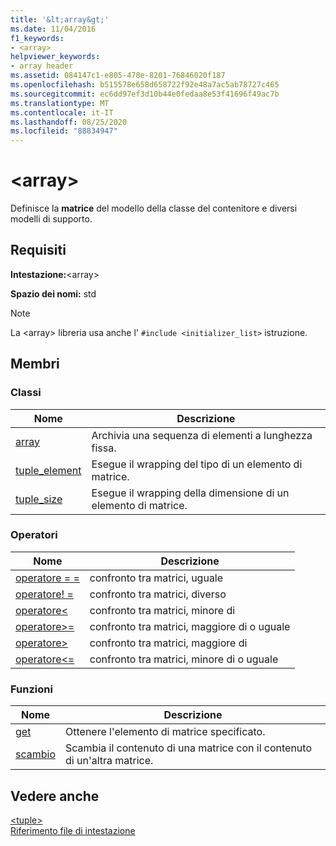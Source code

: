 ```yaml
---
title: '&lt;array&gt;'
ms.date: 11/04/2016
f1_keywords:
- <array>
helpviewer_keywords:
- array header
ms.assetid: 084147c1-e805-478e-8201-76846020f187
ms.openlocfilehash: b515578e658d658722f92e48a7ac5ab78727c465
ms.sourcegitcommit: ec6dd97ef3d10b44e0fedaa8e53f41696f49ac7b
ms.translationtype: MT
ms.contentlocale: it-IT
ms.lasthandoff: 08/25/2020
ms.locfileid: "88834947"
---
```

# <a name="ltarraygt"></a>&lt;array&gt;

Definisce la **matrice** del modello della classe del contenitore e diversi modelli di supporto.

## <a name="requirements"></a>Requisiti

**Intestazione:**\<array>

**Spazio dei nomi:** std

> [!NOTE]
> La \<array> libreria usa anche l' `#include <initializer_list>` istruzione.

## <a name="members"></a>Membri

### <a name="classes"></a>Classi

|Nome|Descrizione|
|-|-|
|[array](../standard-library/array-class-stl.md)|Archivia una sequenza di elementi a lunghezza fissa.|
|[tuple_element](../standard-library/tuple-element-class-tuple.md)|Esegue il wrapping del tipo di un elemento di matrice.|
|[tuple_size](../standard-library/tuple-size-class-tuple.md)|Esegue il wrapping della dimensione di un elemento di matrice.|

### <a name="operators"></a>Operatori

|Nome|Descrizione|
|-|-|
|[operatore = =](../standard-library/array-operators.md#op_eq_eq)|confronto tra matrici, uguale|
|[operatore! =](../standard-library/array-operators.md#op_neq)|confronto tra matrici, diverso|
|[operatore\<](../standard-library/array-operators.md#op_lt)|confronto tra matrici, minore di|
|[operatore>=](../standard-library/array-operators.md#op_gt_eq)|confronto tra matrici, maggiore di o uguale|
|[operatore>](../standard-library/array-operators.md#op_gt)|confronto tra matrici, maggiore di|
|[operatore<=](../standard-library/array-operators.md#op_lt_eq)|confronto tra matrici, minore di o uguale|

### <a name="functions"></a>Funzioni

|Nome|Descrizione|
|-|-|
|[get](../standard-library/array-functions.md#get)|Ottenere l'elemento di matrice specificato.|
|[scambio](../standard-library/array-functions.md#swap)|Scambia il contenuto di una matrice con il contenuto di un'altra matrice.|

## <a name="see-also"></a>Vedere anche

[\<tuple>](../standard-library/tuple.md)\
[Riferimento file di intestazione](../standard-library/cpp-standard-library-header-files.md)
